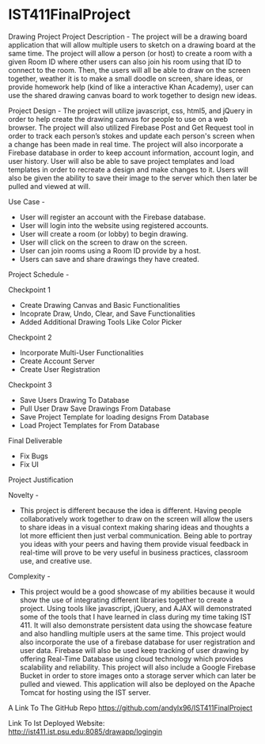 # IST411FinalProject


Drawing Project
Project Description - The project will be a drawing board application that will allow multiple users to sketch on a drawing board at the same time. The project will allow a person (or host) to create a room with a given Room ID where other users can also join his room using that ID to connect to the room. Then, the users will all be able to draw on the screen together, weather it is to make a small doodle on screen, share ideas, or provide homework help (kind of like a interactive Khan Academy), user can use the shared drawing canvas board to work together to design new ideas.

Project Design - 
The project will utilize javascript, css, html5, and jQuery in order to help create the drawing canvas for people to use on a web browser. The project will also utilized Firebase Post and Get Request tool in order to track each person’s stokes and update each person's screen when a change has been made in real time. The project will also incorporate a Firebase database in order to keep account information, account login, and user history. User will also be able to save project templates and load templates in order to recreate a design and make changes to it. Users will also be given the ability to save their image to the server which then later be pulled and viewed at will.

Use Case - 
*   User will register an account with the Firebase database.
*   User will login into the website using registered accounts. 
*   User will create a room (or lobby) to begin drawing. 
*   User will click on the screen to draw on the screen. 
*   User can join rooms using a Room ID provide by a host. 
*   Users can save and share drawings they have created.

Project Schedule -

Checkpoint 1
* Create Drawing Canvas and Basic Functionalities
* Incoprate Draw, Undo, Clear, and Save Functionalities
* Added Additional Drawing Tools Like Color Picker

Checkpoint 2 
*   Incorporate Multi-User Functionalities
*   Create Account Server 
*   Create User Registration

Checkpoint 3 
* Save Users Drawing To Database
* Pull User Draw Save Drawings From Database
* Save Project Template for loading designs From Database
* Load Project Templates for From Database

Final Deliverable
* Fix Bugs
* Fix UI


Project Justification 

Novelty -
- This project is different because the idea is different. Having people collaboratively work together to draw on the screen will allow the users to share ideas in a visual context making sharing ideas and thoughts a lot more efficient then just verbal communication. Being able to portray you ideas with your peers and having them provide visual feedback in real-time will prove to be very useful in business practices, classroom use, and creative use. 

Complexity - 
- This project would be a good showcase of my abilities because it would show the use of integrating different libraries together to create a project. Using tools like javascript, jQuery, and AJAX will demonstrated some of the tools that I have learned in class during my time taking IST 411. It will also demonstrate persistent data using the showcase feature and also handling multiple users at the same time. This project would also incorporate the use of a firebase database for user registration and user data. Firebase will also be used keep tracking of user drawing by offering Real-Time Database using cloud technology which provides scalability and reliability. This project will also include a Google Firebase Bucket in order to store images onto a storage server which can later be pulled and viewed.  This application will also be deployed on the Apache Tomcat for hosting using the IST server. 


A Link To The GitHub Repo
https://github.com/andylx96/IST411FinalProject

Link To Ist Deployed Website:
http://ist411.ist.psu.edu:8085/drawapp/logingin
